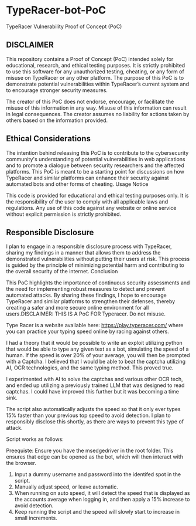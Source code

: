 # TypeRacer-bot-PoC

TypeRacer Vulnerability Proof of Concept (PoC)

## DISCLAIMER

This repository contains a Proof of Concept (PoC) intended solely for educational, research, and ethical testing purposes. It is strictly prohibited to use this software for any unauthorized testing, cheating, or any form of misuse on TypeRacer or any other platform. The purpose of this PoC is to demonstrate potential vulnerabilities within TypeRacer’s current system and to encourage stronger security measures.

The creator of this PoC does not endorse, encourage, or facilitate the misuse of this information in any way. Misuse of this information can result in legal consequences. The creator assumes no liability for actions taken by others based on the information provided.

## Ethical Considerations

The intention behind releasing this PoC is to contribute to the cybersecurity community's understanding of potential vulnerabilities in web applications and to promote a dialogue between security researchers and the affected platforms. This PoC is meant to be a starting point for discussions on how TypeRacer and similar platforms can enhance their security against automated bots and other forms of cheating.
Usage Notice

This code is provided for educational and ethical testing purposes only. It is the responsibility of the user to comply with all applicable laws and regulations. Any use of this code against any website or online service without explicit permission is strictly prohibited.

## Responsible Disclosure

I plan to engage in a responsible disclosure process with TypeRacer, sharing my findings in a manner that allows them to address the demonstrated vulnerabilities without putting their users at risk. This process is guided by the principle of minimizing potential harm and contributing to the overall security of the internet.
Conclusion

This PoC highlights the importance of continuous security assessments and the need for implementing robust measures to detect and prevent automated attacks. By sharing these findings, I hope to encourage TypeRacer and similar platforms to strengthen their defenses, thereby creating a safer and more secure online environment for all users.DISCLAIMER: THIS IS A PoC FOR Typeracer. Do not misuse. 

Type Racer is a website available here: https://play.typeracer.com/ where you can practice your typing speed online by racing against others. 

I had a theory that it would be possible to write an exploit utilizing python that would be able to type any given text as a bot, simulating the speed of a human. If the speed is over 20% of your average, you will then be prompted with a Captcha. I believed that I would be able to beat the captcha utilizing AI, OCR technologies, and the same typing method. This proved true.

I experimented with AI to solve the captchas and various other OCR tech, and ended up utilizing a previously trained LLM that was designed to read captchas. I could have improved this further but it was becoming a time sink. 

The script also automatically adjusts the speed so that it only ever types 15% faster than your previous top speed to avoid detection. I plan to responsibly disclose this shortly, as there are ways to prevent this type of attack. 

Script works as follows:

Preequiste: Ensure you have the msedgedriver in the root folder. This ensures that edge can be opened as the bot, which will then interact with the browser.

1. Input a dummy username and password into the identifed spot in the script.
2. Manually adjust speed, or leave automatic.
3. When running on auto speed, it will detect the speed that is displayed as the accounts average when logging in, and then apply a 15% increase to avoid detection.
4. Keep running the script and the speed will slowly start to increase in small increments.
